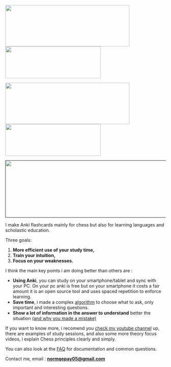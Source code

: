 [<img align="center" width="390" height="130" src="https://i.imgur.com/HlpOH0C.jpg">](https://payhip.com/b/ZxG1E)[<img align="center" width="300" height="100" src="https://i.imgur.com/GNoJdNN.jpg">](FAQ.md)

[<img align="center" width="390" height="130" src="https://i.imgur.com/sSsFPeH.jpg">](https://www.youtube.com/channel/UC8v7NiZJeArSb03ukf86bKA) [<img align="center" width="300" height="100" src="https://i.imgur.com/5w9Ynsj.png">](https://www.twitch.tv/blunderhunter)

[<img src="https://i.imgur.com/khmrS9G.jpg" width="700" height="180">]()


I make Anki flashcards mainly for chess but also for learning languages and scholastic education.  

Three goals: 

1. **More efficient use of your study time,**
2. **Train your intuition,**
3. **Focus on your weaknesses.**

I think the main key points i am doing better than others are : 

- **Using Anki**, you can study on your smartphone/tablet and sync with your PC. On your pc anki is free but on your smartphone it costs a fair amount it is an open source tool and uses spaced repetition to enforce learning.
- **Save time**, i made a complex [algorithm](https://blunderhunter.com/FAQ.html#How-did-you-choose-interesting-and-important-questions) to choose what to ask, only important and interesting questions. 
- **Show a lot of information in the answer to understand** better the situation [(and why you made a mistake)](https://blunderhunter.com/FAQ.html#What-am-i-seeing-caption)



If you want to know more, i recomend you [check my youtube channel](https://www.youtube.com/channel/UCtbOM_nch2e7v9VShyQDNDA) up, there are examples of study sessions, and also some more theory focus videos, i explain Chess principles clearly and simply.  

You can also look at the [FAQ](https://blunderhunter.com/FAQ.html) for documentation and common questions.

Contact me, email : **normqepay05@gmail.com**


